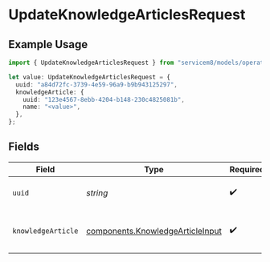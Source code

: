 # UpdateKnowledgeArticlesRequest

## Example Usage

```typescript
import { UpdateKnowledgeArticlesRequest } from "servicem8/models/operations";

let value: UpdateKnowledgeArticlesRequest = {
  uuid: "a84d72fc-3739-4e59-96a9-b9b943125297",
  knowledgeArticle: {
    uuid: "123e4567-8ebb-4204-b148-230c4825081b",
    name: "<value>",
  },
};
```

## Fields

| Field                                                                                | Type                                                                                 | Required                                                                             | Description                                                                          |
| ------------------------------------------------------------------------------------ | ------------------------------------------------------------------------------------ | ------------------------------------------------------------------------------------ | ------------------------------------------------------------------------------------ |
| `uuid`                                                                               | *string*                                                                             | :heavy_check_mark:                                                                   | UUID of the Knowledge Article                                                        |
| `knowledgeArticle`                                                                   | [components.KnowledgeArticleInput](../../models/components/knowledgearticleinput.md) | :heavy_check_mark:                                                                   | Knowledge Article fields to update                                                   |
